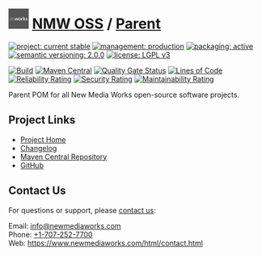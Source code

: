 # [<img src="nmw-logo.png" alt="NMW Logo" width="40" height="40">](https://github.com/newmediaworks) [NMW OSS](https://github.com/newmediaworks/nmw-oss) / [Parent](https://github.com/newmediaworks/nmw-oss-parent)

[![project: current stable](https://oss.newmediaworks.com/ao-badges/project-current-stable.svg)](https://aoindustries.com/life-cycle#project-current-stable)
[![management: production](https://oss.newmediaworks.com/ao-badges/management-production.svg)](https://aoindustries.com/life-cycle#management-production)
[![packaging: active](https://oss.newmediaworks.com/ao-badges/packaging-active.svg)](https://aoindustries.com/life-cycle#packaging-active)  
[![semantic versioning: 2.0.0](https://oss.newmediaworks.com/ao-badges/semver-2.0.0.svg)](http://semver.org/spec/v2.0.0.html)
[![license: LGPL v3](https://oss.newmediaworks.com/ao-badges/license-lgpl-3.0.svg)](https://www.gnu.org/licenses/lgpl-3.0)

[![Build](https://github.com/newmediaworks/nmw-oss-parent/workflows/Build/badge.svg?branch=master)](https://github.com/newmediaworks/nmw-oss-parent/actions?query=workflow%3ABuild)
[![Maven Central](https://maven-badges.herokuapp.com/maven-central/com.newmediaworks/nmw-oss-parent/badge.svg)](https://maven-badges.herokuapp.com/maven-central/com.newmediaworks/nmw-oss-parent)
[![Quality Gate Status](https://sonarcloud.io/api/project_badges/measure?branch=master&project=com.newmediaworks%3Anmw-oss-parent&metric=alert_status)](https://sonarcloud.io/dashboard?branch=master&id=com.newmediaworks%3Anmw-oss-parent)
[![Lines of Code](https://sonarcloud.io/api/project_badges/measure?branch=master&project=com.newmediaworks%3Anmw-oss-parent&metric=ncloc)](https://sonarcloud.io/component_measures?branch=master&id=com.newmediaworks%3Anmw-oss-parent&metric=ncloc)  
[![Reliability Rating](https://sonarcloud.io/api/project_badges/measure?branch=master&project=com.newmediaworks%3Anmw-oss-parent&metric=reliability_rating)](https://sonarcloud.io/component_measures?branch=master&id=com.newmediaworks%3Anmw-oss-parent&metric=Reliability)
[![Security Rating](https://sonarcloud.io/api/project_badges/measure?branch=master&project=com.newmediaworks%3Anmw-oss-parent&metric=security_rating)](https://sonarcloud.io/component_measures?branch=master&id=com.newmediaworks%3Anmw-oss-parent&metric=Security)
[![Maintainability Rating](https://sonarcloud.io/api/project_badges/measure?branch=master&project=com.newmediaworks%3Anmw-oss-parent&metric=sqale_rating)](https://sonarcloud.io/component_measures?branch=master&id=com.newmediaworks%3Anmw-oss-parent&metric=Maintainability)

Parent POM for all New Media Works open-source software projects.

## Project Links
* [Project Home](https://oss.newmediaworks.com/parent/)
* [Changelog](https://oss.newmediaworks.com/parent/changelog)
* [Maven Central Repository](https://search.maven.org/artifact/com.newmediaworks/nmw-oss-parent)
* [GitHub](https://github.com/newmediaworks/nmw-oss-parent)

## Contact Us
For questions or support, please [contact us](https://www.newmediaworks.com/html/contact.html):

Email: [info@newmediaworks.com](mailto:info@newmediaworks.com)  
Phone: [+1-707-252-7700](tel:+1-707-252-7700)  
Web: https://www.newmediaworks.com/html/contact.html
